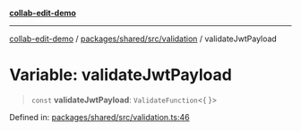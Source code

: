[**collab-edit-demo**](../../../../../README.md)

***

[collab-edit-demo](../../../../../README.md) / [packages/shared/src/validation](../README.md) / validateJwtPayload

# Variable: validateJwtPayload

> `const` **validateJwtPayload**: `ValidateFunction`\<\{ \}\>

Defined in: [packages/shared/src/validation.ts:46](https://github.com/austyle-io/pub-sub-demo/blob/facd25f09850fc4e78e94ce267c52e173d869933/packages/shared/src/validation.ts#L46)

